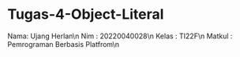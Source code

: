 # Tugas-4-Object-Literal
Nama: Ujang Herlan\n
Nim : 20220040028\n
Kelas : TI22F\n
Matkul : Pemrograman Berbasis Platfrom\n
